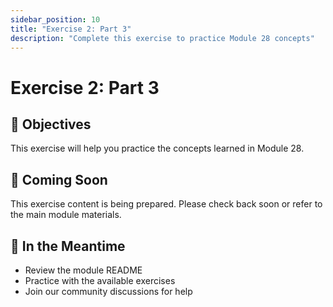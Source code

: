 ```yaml
---
sidebar_position: 10
title: "Exercise 2: Part 3"
description: "Complete this exercise to practice Module 28 concepts"
---
```


# Exercise 2: Part 3

## 🎯 Objectives

This exercise will help you practice the concepts learned in Module 28.

## 📝 Coming Soon

This exercise content is being prepared. Please check back soon or refer to the main module materials.

## 🚀 In the Meantime

- Review the module README
- Practice with the available exercises
- Join our community discussions for help
